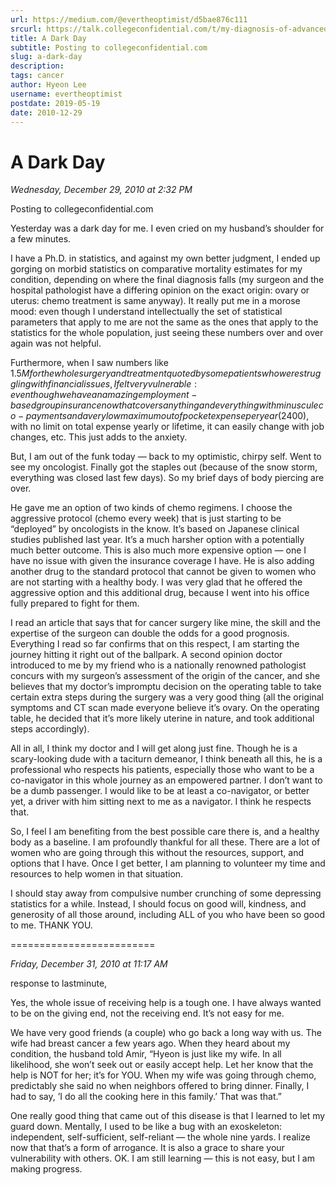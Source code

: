 ```yaml
---
url: https://medium.com/@evertheoptimist/d5bae876c111
srcurl: https://talk.collegeconfidential.com/t/my-diagnosis-of-advanced-cancer-how-to-help-my-kids/1013554/216
title: A Dark Day
subtitle: Posting to collegeconfidential.com
slug: a-dark-day
description: 
tags: cancer
author: Hyeon Lee
username: evertheoptimist
postdate: 2019-05-19
date: 2010-12-29
---
```


# A Dark Day

*Wednesday, December 29, 2010 at 2:32 PM*

Posting to collegeconfidential.com

Yesterday was a dark day for me. I even cried on my husband’s shoulder for a few minutes.

I have a Ph.D. in statistics, and against my own better judgment, I ended up gorging on morbid statistics on comparative mortality estimates for my condition, depending on where the final diagnosis falls (my surgeon and the hospital pathologist have a differing opinion on the exact origin: ovary or uterus: chemo treatment is same anyway). It really put me in a morose mood: even though I understand intellectually the set of statistical parameters that apply to me are not the same as the ones that apply to the statistics for the whole population, just seeing these numbers over and over again was not helpful.

Furthermore, when I saw numbers like $1.5M for the whole surgery and treatment quoted by some patients who were struggling with financial issues, I felt very vulnerable: even though we have an amazing employment-based group insurance now that covers anything and everything with minuscule co-payments and a very low maximum out of pocket expense per year ($2400), with no limit on total expense yearly or lifetime, it can easily change with job changes, etc. This just adds to the anxiety.

But, I am out of the funk today — back to my optimistic, chirpy self. Went to see my oncologist. Finally got the staples out (because of the snow storm, everything was closed last few days). So my brief days of body piercing are over.

He gave me an option of two kinds of chemo regimens. I choose the aggressive protocol (chemo every week) that is just starting to be “deployed” by oncologists in the know. It’s based on Japanese clinical studies published last year. It’s a much harsher option with a potentially much better outcome. This is also much more expensive option — one I have no issue with given the insurance coverage I have. He is also adding another drug to the standard protocol that cannot be given to women who are not starting with a healthy body. I was very glad that he offered the aggressive option and this additional drug, because I went into his office fully prepared to fight for them.

I read an article that says that for cancer surgery like mine, the skill and the expertise of the surgeon can double the odds for a good prognosis. Everything I read so far confirms that on this respect, I am starting the journey hitting it right out of the ballpark. A second opinion doctor introduced to me by my friend who is a nationally renowned pathologist concurs with my surgeon’s assessment of the origin of the cancer, and she believes that my doctor’s impromptu decision on the operating table to take certain extra steps during the surgery was a very good thing (all the original symptoms and CT scan made everyone believe it’s ovary. On the operating table, he decided that it’s more likely uterine in nature, and took additional steps accordingly).

All in all, I think my doctor and I will get along just fine. Though he is a scary-looking dude with a taciturn demeanor, I think beneath all this, he is a professional who respects his patients, especially those who want to be a co-navigator in this whole journey as an empowered partner. I don’t want to be a dumb passenger. I would like to be at least a co-navigator, or better yet, a driver with him sitting next to me as a navigator. I think he respects that.

So, I feel I am benefiting from the best possible care there is, and a healthy body as a baseline. I am profoundly thankful for all these. There are a lot of women who are going through this without the resources, support, and options that I have. Once I get better, I am planning to volunteer my time and resources to help women in that situation.

I should stay away from compulsive number crunching of some depressing statistics for a while. Instead, I should focus on good will, kindness, and generosity of all those around, including ALL of you who have been so good to me. THANK YOU.

=========================

*Friday, December 31, 2010 at 11:17 AM*

response to lastminute,

Yes, the whole issue of receiving help is a tough one. I have always wanted to be on the giving end, not the receiving end. It’s not easy for me.

We have very good friends (a couple) who go back a long way with us. The wife had breast cancer a few years ago. When they heard about my condition, the husband told Amir, “Hyeon is just like my wife. In all likelihood, she won’t seek out or easily accept help. Let her know that the help is NOT for her; it’s for YOU. When my wife was going through chemo, predictably she said no when neighbors offered to bring dinner. Finally, I had to say, ’I do all the cooking here in this family.’ That was that.”

One really good thing that came out of this disease is that I learned to let my guard down. Mentally, I used to be like a bug with an exoskeleton: independent, self-sufficient, self-reliant — the whole nine yards. I realize now that that’s a form of arrogance. It is also a grace to share your vulnerability with others. OK. I am still learning — this is not easy, but I am making progress.

